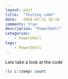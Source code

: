 ```yaml
---
layout: post
title:  "Testing code"
date:   2016-03-11 10:10
comments: true
description: "PowerShell"
categories: 
    - PowerShell
tags: 
    - PowerShell
---
```


Lets take a look at the code

```powershell
(ls c:\temp).count
```
